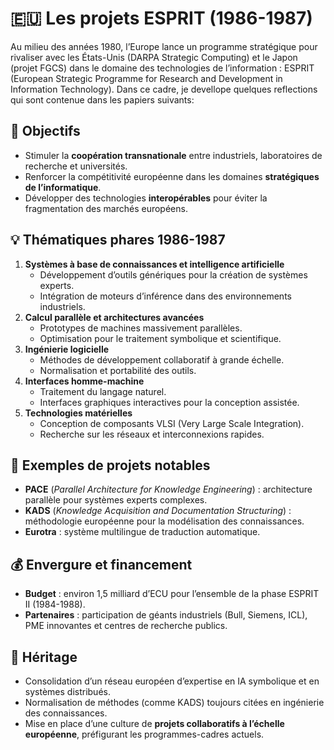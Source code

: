 # 🇪🇺 Les projets ESPRIT (1986-1987)

Au milieu des années 1980, l’Europe lance un programme stratégique pour rivaliser avec les États-Unis (DARPA Strategic Computing) et le Japon (projet FGCS) dans le domaine des technologies de l’information : ESPRIT (European Strategic Programme for Research and Development in Information Technology).
Dans ce cadre, je devellope quelques reflections qui sont contenue dans les papiers suivants:


## 🎯 Objectifs
- Stimuler la **coopération transnationale** entre industriels, laboratoires de recherche et universités.
- Renforcer la compétitivité européenne dans les domaines **stratégiques de l’informatique**.
- Développer des technologies **interopérables** pour éviter la fragmentation des marchés européens.

## 💡 Thématiques phares 1986-1987
1. **Systèmes à base de connaissances et intelligence artificielle**
   - Développement d’outils génériques pour la création de systèmes experts.
   - Intégration de moteurs d’inférence dans des environnements industriels.
2. **Calcul parallèle et architectures avancées**
   - Prototypes de machines massivement parallèles.
   - Optimisation pour le traitement symbolique et scientifique.
3. **Ingénierie logicielle**
   - Méthodes de développement collaboratif à grande échelle.
   - Normalisation et portabilité des outils.
4. **Interfaces homme-machine**
   - Traitement du langage naturel.
   - Interfaces graphiques interactives pour la conception assistée.
5. **Technologies matérielles**
   - Conception de composants VLSI (Very Large Scale Integration).
   - Recherche sur les réseaux et interconnexions rapides.

## 📌 Exemples de projets notables
- **PACE** (*Parallel Architecture for Knowledge Engineering*) : architecture parallèle pour systèmes experts complexes.
- **KADS** (*Knowledge Acquisition and Documentation Structuring*) : méthodologie européenne pour la modélisation des connaissances.
- **Eurotra** : système multilingue de traduction automatique.

## 💰 Envergure et financement
- **Budget** : environ 1,5 milliard d’ECU pour l’ensemble de la phase ESPRIT II (1984-1988).
- **Partenaires** : participation de géants industriels (Bull, Siemens, ICL), PME innovantes et centres de recherche publics.

## 📜 Héritage
- Consolidation d’un réseau européen d’expertise en IA symbolique et en systèmes distribués.
- Normalisation de méthodes (comme KADS) toujours citées en ingénierie des connaissances.
- Mise en place d’une culture de **projets collaboratifs à l’échelle européenne**, préfigurant les programmes-cadres actuels.

